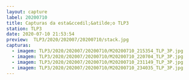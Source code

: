 ```yaml
---
layout: capture
label: 20200710
title: Capturas da esta&ccedil;&atilde;o TLP3
station: TLP3
date: 2020-07-10 21:53:54
preview:  TLP3/2020/202007/20200710/stack.jpg
capturas:
  - imagem: TLP3/2020/202007/20200710/M20200710_215354_TLP_3P.jpg
  - imagem: TLP3/2020/202007/20200710/M20200710_220704_TLP_3P.jpg
  - imagem: TLP3/2020/202007/20200710/M20200710_231149_TLP_3P.jpg
  - imagem: TLP3/2020/202007/20200710/M20200710_234035_TLP_3P.jpg
---
```

